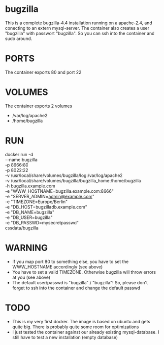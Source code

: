 # bugzilla

This is a complete bugzilla-4.4 installation running on a apache-2.4, and conecting to an extern mysql-server.
The container also creates a user "bugzilla" with passwort "bugzilla". So you can ssh into the container and sudo around.

# PORTS
The container exports 80 and port 22

# VOLUMES
The container exports 2 volumes
* /var/log/apache2
* /home/bugzilla

# RUN
docker run -d \
	--name bugzilla \
	-p 8666:80  \
	-p 8022:22  \
	-v /usr/local/share/volumes/bugzilla/log:/var/log/apache2 \
	-v /usr/local/share/volumes/bugzilla/bugzilla_home:/home/bugzilla \
	-h bugzilla.example.com \
	-e "WWW_HOSTNAME=bugzilla.example.com:8666" \
	-e "SERVER_ADMIN=admin@example.com" \
	-e "TIMEZONE=Europe/Berlin" \
	-e "DB_HOST=bugzilladb.example.com" \
	-e "DB_NAME=bugzilla" \
	-e "DB_USER=bugzilla" \
	-e "DB_PASSWD=mysecretpasswd" \
	cssdata/bugzilla
  
  # WARNING
  * If you map port 80 to something else, you have to set the WWW_HOSTNAME accordingly (see above)
  * You have to set a valid TIMEZONE. Otherwise bugzilla will throw errors at you (see above)
  * The default user/passwd is "bugzilla" / "bugzilla"! So, please don't forget to ssh into the container and change the default passwd
  
  # TODO
  * This is my very first docker. The image is based on ubuntu and gets quite big. There is probably quite some room for optimizations
  * I just tested the container against our already existing mysql-database. I still have to test a new installation (empty database)

